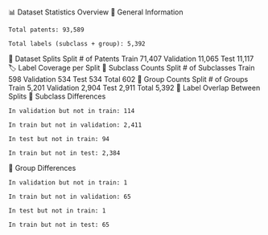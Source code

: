 📊 Dataset Statistics Overview
🧾 General Information

    Total patents: 93,589

    Total labels (subclass + group): 5,392

📁 Dataset Splits
Split	# of Patents
Train	71,407
Validation	11,065
Test	11,117
🏷️ Label Coverage per Split
🔹 Subclass Counts
Split	# of Subclasses
Train	598
Validation	534
Test	534
Total	602
🔹 Group Counts
Split	# of Groups
Train	5,201
Validation	2,904
Test	2,911
Total	5,392
🔄 Label Overlap Between Splits
📌 Subclass Differences

    In validation but not in train: 114

    In train but not in validation: 2,411

    In test but not in train: 94

    In train but not in test: 2,384

📌 Group Differences

    In validation but not in train: 1

    In train but not in validation: 65

    In test but not in train: 1

    In train but not in test: 65
